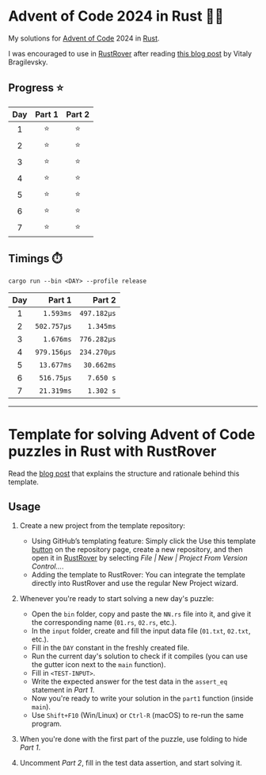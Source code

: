 # Advent of Code 2024 in Rust :christmas_tree::crab:

My solutions for [Advent of Code](https://adventofcode.com/2024) 2024 in [Rust](https://www.rust-lang.org/).

I was encouraged to use in [RustRover](https://www.jetbrains.com/rust/) after
reading [this blog post](https://blog.jetbrains.com/rust/2024/11/29/advent-of-code-in-rust-for-the-rest-of-us/)
by Vitaly Bragilevsky.

## Progress :star:

| Day | Part 1 | Part 2 |
|:---:|:------:|:------:|
|  1  | :star: | :star: |
|  2  | :star: | :star: |
|  3  | :star: | :star: |
|  4  | :star: | :star: |
|  5  | :star: | :star: |
|  6  | :star: | :star: |
|  7  | :star: | :star: |

## Timings :stopwatch:

`cargo run --bin <DAY> --profile release`

| Day |      Part 1 |      Part 2 |
|:---:|------------:|------------:|
|  1  |   `1.593ms` | `497.182µs` |
|  2  | `502.757µs` |   `1.345ms` |
|  3  |   `1.676ms` | `776.282µs` |
|  4  | `979.156µs` | `234.270µs` |
|  5  |  `13.677ms` |  `30.662ms` |
|  6  |  `516.75µs` |   `7.650 s` |
|  7  |  `21.319ms` |   `1.302 s` |

***

# Template for solving Advent of Code puzzles in Rust with RustRover

Read the [blog post](https://blog.jetbrains.com/rust/2024/11/29/advent-of-code-in-rust-for-the-rest-of-us/) that
explains the structure and rationale behind this template.

## Usage

1. Create a new project from the template repository:
    - Using GitHub’s templating feature: Simply click the Use this
      template [button](https://github.com/new?template_name=advent-of-code-rust-template&template_owner=bravit) on the
      repository page, create a new repository, and then open it in [RustRover](https://www.jetbrains.com/rust/) by
      selecting *File | New | Project From Version Control…*.
    - Adding the template to RustRover: You can integrate the template directly into RustRover and use the regular New
      Project wizard.

2. Whenever you're ready to start solving a new day's puzzle:
    - Open the `bin` folder, copy and paste the `NN.rs` file into it, and give it the corresponding name (`01.rs`,
      `02.rs`, etc.).
    - In the `input` folder, create and fill the input data file (`01.txt`, `02.txt`, etc.).
    - Fill in the `DAY` constant in the freshly created file.
    - Run the current day's solution to check if it compiles (you can use the gutter icon next to the `main` function).
    - Fill in `<TEST-INPUT>`.
    - Write the expected answer for the test data in the `assert_eq` statement in *Part 1*.
    - Now you're ready to write your solution in the `part1` function (inside `main`).
    - Use `Shift+F10` (Win/Linux) or `Ctrl-R` (macOS) to re-run the same program.

3. When you're done with the first part of the puzzle, use folding to hide *Part 1*.

4. Uncomment *Part 2*, fill in the test data assertion, and start solving it.
